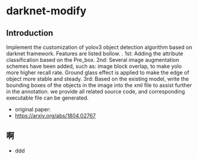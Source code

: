 # darknet-modify
## Introduction
Implement the customization of yolov3 object detection algorithm based on darknet framework. Features are listed bollow.
. 1st: Adding the attribute classification based on the Pre_box. 
2nd: Several image augmentation schemes have been added, such as: image block overlap, to make yolo more higher recall rate. Ground glass effect is applied to make the edge of object more stable and steady.
3rd: Based on the existing model, write the bounding boxes of the objects in the image into the xml file to assist further in the annotation.
we provide all related source code, and corresponding executable file can be generated.
* original paper:
* https://arxiv.org/abs/1804.02767
## 啊
* ddd
